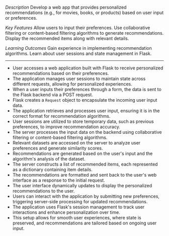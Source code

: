 *Description*
Develop a web app that provides personalized recommendations (e.g., for movies, books, or products) based on user input or preferences.

*Key Features*
Allow users to input their preferences.
Use collaborative filtering or content-based filtering algorithms to generate recommendations.
Display the recommended items along with relevant details.

*Learning Outcomes*
Gain experience in implementing recommendation algorithms.
Learn about user sessions and state management in Flask.

---

- User accesses a web application built with Flask to receive personalized recommendations based on their preferences.
- The application manages user sessions to maintain state across different requests, allowing for personalized experiences.
- When a user inputs their preferences through a form, the data is sent to the Flask backend via a POST request.
- Flask creates a `Request` object to encapsulate the incoming user input data.
- The application retrieves and processes user input, ensuring it is in the correct format for recommendation algorithms.
- User sessions are utilized to store temporary data, such as previous preferences, to improve recommendation accuracy.
- The server processes the input data on the backend using collaborative filtering or content-based filtering algorithms.
- Relevant datasets are accessed on the server to analyze user preferences and generate similarity scores.
- Recommendations are generated based on the user's input and the algorithm's analysis of the dataset.
- The server constructs a list of recommended items, each represented as a dictionary containing item details.
- The recommendations are formatted and sent back to the user's web interface as a response to the initial request.
- The user interface dynamically updates to display the personalized recommendations to the user.
- Users can interact with the application by submitting new preferences, triggering server-side processing for updated recommendations.
- The application uses Flask's session management to track user interactions and enhance personalization over time.
- This setup allows for smooth user experiences, where state is preserved, and recommendations are tailored based on ongoing user input.
